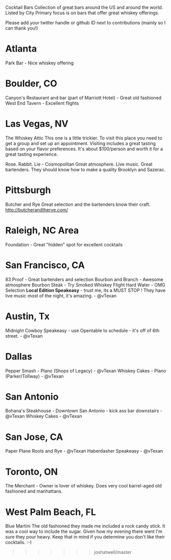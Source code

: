 Cocktail Bars
Collection of great bars around the US and around the world. Listed by City
Primary focus is on bars that offer great whiskey offerings.

Please add your twitter handle or github ID next to contributions (mainly so I can thank you!)

# Atlanta
Park Bar - Nice whiskey offering

# Boulder, CO
Canyon's Restaurant and bar (part of Marriott Hotel) - Great old fashioned
West End Tavern - Excellent flights

# Las Vegas, NV

The Whiskey Attic
This one is a little trickier. To visit this place you need to get a group and set up an appointment. Visiting includes a great tasting based on your flavor preferences. It's about $100/person and worth it for a great tasting experience.  

Rose. Rabbit. Lie - Cosmopolitan
Great atmosphere. Live music. Great bartenders.
They should know how to make a quality Brooklyn and Sazerac.

# Pittsburgh
Butcher and Rye
Great selection and the bartenders know their craft.
http://butcherandtherye.com/

# Raleigh, NC Area
Foundation - Great "hidden" spot for excellent cocktails

# San Francisco, CA

83 Proof - Great bartenders and selection
Bourbon and Branch - Awesome atmosphere
Bourbon Steak - Try Smoked Whiskey Flight
Hard Water - OMG Selection
**Local Edition Speakeasy** - trust me, its a MUST STOP !  They have live music most of the night, it's amazing. - @vTexan 

# Austin, Tx
Midnight Cowboy Speakeasy - use Opentable to schedule - it's off of 6th street. - @vTexan

# Dallas
Pepper Smash - Plano (Shops of Legacy) - @vTexan
Whiskey Cakes - Plano (Parker/Tollway) - @vTexan

# San Antonio
Bohana's Steakhouse - Downtown San Antonio - kick ass bar downstairs - @vTexan
Whiskey Cakes - @vTexan

# San Jose, CA
Paper Plane
Roots and Rye - @vTexan
Haberdasher Speakeasy - @vTexan

# Toronto, ON

The Merchant - Owner is lover of whiskey. Does very cool barrel-aged old fashioned and manhattans.


# West Palm Beach, FL
Blue Martini
The old fashioned they made me included a rock candy stick. It was a cool way to include the sugar. Given how my evening there went I'm sure they pour heavy. Keep that in mind if you determine you don't like their cocktails. :-)

>>>>>>> joshatwell/master
